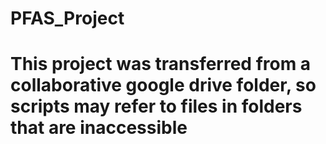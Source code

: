 # PFAS_Project
# This project was transferred from a collaborative google drive folder, so scripts may refer to files in folders that are inaccessible

